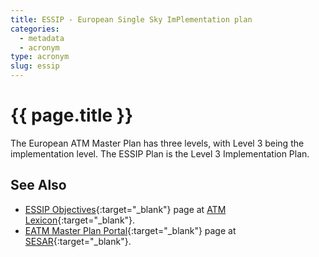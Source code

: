 ```yaml
---
title: ESSIP - European Single Sky ImPlementation plan
categories:
  - metadata
  - acronym
type: acronym
slug: essip
---
```

# {{ page.title }}

The European ATM Master Plan has three levels, with Level 3 being
the implementation level.
The ESSIP Plan is the Level 3 Implementation Plan.

## See Also

* [ESSIP Objectives][essipLEXI]{:target="_blank"} page at [ATM Lexicon][lexi]{:target="_blank"}.
* [EATM Master Plan Portal][eatmSESAR]{:target="_blank"} page at [SESAR][sesar]{:target="_blank"}.

[essipLEXI]: <https://ext.eurocontrol.int/lexicon/index.php/ESSIP_Objective> "ESSIP - ATM Lexicon"
[lexi]: <https://ext.eurocontrol.int/lexicon/index.php/Main_Page> "ATM Lexicon"
[eatmSESAR]: <https://www.atmmasterplan.eu/> "eATM Portal - SESAR"
[essipECTRL]: <http://www.eurocontrol.int/articles/european-atm-master-plan-level-3-implementation-report> "ESSIP Plan - EUROCONTROL"
[sesar]: <http://www.sesarju.eu/> "SESAR"
